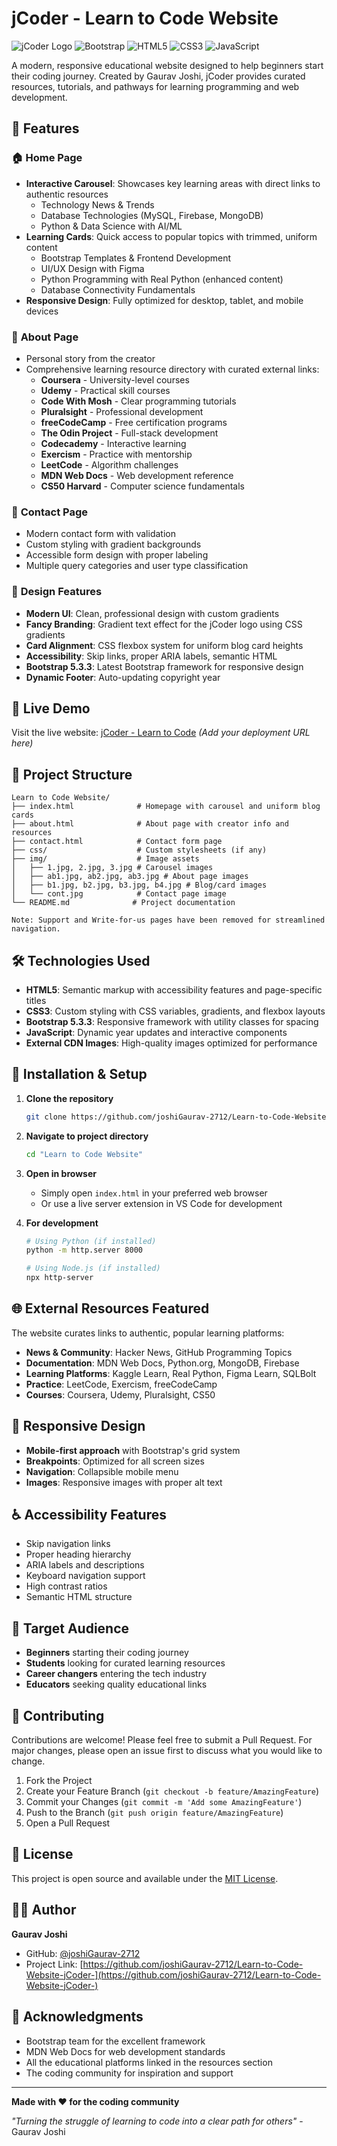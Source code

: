 # jCoder - Learn to Code Website

![jCoder Logo](https://img.shields.io/badge/jCoder-Learn%20to%20Code-brightgreen)
![Bootstrap](https://img.shields.io/badge/Bootstrap-5.3.3-purple)
![HTML5](https://img.shields.io/badge/HTML5-E34F26?logo=html5&logoColor=white)
![CSS3](https://img.shields.io/badge/CSS3-1572B6?logo=css3&logoColor=white)
![JavaScript](https://img.shields.io/badge/JavaScript-F7DF1E?logo=javascript&logoColor=black)

A modern, responsive educational website designed to help beginners start their coding journey. Created by Gaurav Joshi, jCoder provides curated resources, tutorials, and pathways for learning programming and web development.

## 🌟 Features

### 🏠 **Home Page**

- **Interactive Carousel**: Showcases key learning areas with direct links to authentic resources
  - Technology News & Trends
  - Database Technologies (MySQL, Firebase, MongoDB)
  - Python & Data Science with AI/ML
- **Learning Cards**: Quick access to popular topics with trimmed, uniform content
  - Bootstrap Templates & Frontend Development
  - UI/UX Design with Figma
  - Python Programming with Real Python (enhanced content)
  - Database Connectivity Fundamentals
- **Responsive Design**: Fully optimized for desktop, tablet, and mobile devices

### 👤 **About Page**

- Personal story from the creator
- Comprehensive learning resource directory with curated external links:
  - **Coursera** - University-level courses
  - **Udemy** - Practical skill courses
  - **Code With Mosh** - Clear programming tutorials
  - **Pluralsight** - Professional development
  - **freeCodeCamp** - Free certification programs
  - **The Odin Project** - Full-stack development
  - **Codecademy** - Interactive learning
  - **Exercism** - Practice with mentorship
  - **LeetCode** - Algorithm challenges
  - **MDN Web Docs** - Web development reference
  - **CS50 Harvard** - Computer science fundamentals

### 📧 **Contact Page**

- Modern contact form with validation
- Custom styling with gradient backgrounds
- Accessible form design with proper labeling
- Multiple query categories and user type classification

### 🎨 **Design Features**

- **Modern UI**: Clean, professional design with custom gradients
- **Fancy Branding**: Gradient text effect for the jCoder logo using CSS gradients
- **Card Alignment**: CSS flexbox system for uniform blog card heights
- **Accessibility**: Skip links, proper ARIA labels, semantic HTML
- **Bootstrap 5.3.3**: Latest Bootstrap framework for responsive design
- **Dynamic Footer**: Auto-updating copyright year


## 🚀 Live Demo

Visit the live website: [jCoder - Learn to Code](#) _(Add your deployment URL here)_

## 📁 Project Structure

```
Learn to Code Website/
├── index.html              # Homepage with carousel and uniform blog cards
├── about.html              # About page with creator info and resources
├── contact.html            # Contact form page
├── css/                    # Custom stylesheets (if any)
├── img/                    # Image assets
│   ├── 1.jpg, 2.jpg, 3.jpg # Carousel images
│   ├── ab1.jpg, ab2.jpg, ab3.jpg # About page images
│   ├── b1.jpg, b2.jpg, b3.jpg, b4.jpg # Blog/card images
│   └── cont.jpg            # Contact page image
└── README.md              # Project documentation

Note: Support and Write-for-us pages have been removed for streamlined navigation.
```

## 🛠️ Technologies Used

- **HTML5**: Semantic markup with accessibility features and page-specific titles
- **CSS3**: Custom styling with CSS variables, gradients, and flexbox layouts
- **Bootstrap 5.3.3**: Responsive framework with utility classes for spacing
- **JavaScript**: Dynamic year updates and interactive components
- **External CDN Images**: High-quality images optimized for performance

## 🔧 Installation & Setup

1. **Clone the repository**

   ```bash
   git clone https://github.com/joshiGaurav-2712/Learn-to-Code-Website-jCoder-.git
   ```

2. **Navigate to project directory**

   ```bash
   cd "Learn to Code Website"
   ```

3. **Open in browser**

   - Simply open `index.html` in your preferred web browser
   - Or use a live server extension in VS Code for development

4. **For development**

   ```bash
   # Using Python (if installed)
   python -m http.server 8000

   # Using Node.js (if installed)
   npx http-server
   ```

## 🌐 External Resources Featured

The website curates links to authentic, popular learning platforms:

- **News & Community**: Hacker News, GitHub Programming Topics
- **Documentation**: MDN Web Docs, Python.org, MongoDB, Firebase
- **Learning Platforms**: Kaggle Learn, Real Python, Figma Learn, SQLBolt
- **Practice**: LeetCode, Exercism, freeCodeCamp
- **Courses**: Coursera, Udemy, Pluralsight, CS50

## 📱 Responsive Design

- **Mobile-first approach** with Bootstrap's grid system
- **Breakpoints**: Optimized for all screen sizes
- **Navigation**: Collapsible mobile menu
- **Images**: Responsive images with proper alt text

## ♿ Accessibility Features

- Skip navigation links
- Proper heading hierarchy
- ARIA labels and descriptions
- Keyboard navigation support
- High contrast ratios
- Semantic HTML structure

## 🎯 Target Audience

- **Beginners** starting their coding journey
- **Students** looking for curated learning resources
- **Career changers** entering the tech industry
- **Educators** seeking quality educational links

## 🤝 Contributing

Contributions are welcome! Please feel free to submit a Pull Request. For major changes, please open an issue first to discuss what you would like to change.

1. Fork the Project
2. Create your Feature Branch (`git checkout -b feature/AmazingFeature`)
3. Commit your Changes (`git commit -m 'Add some AmazingFeature'`)
4. Push to the Branch (`git push origin feature/AmazingFeature`)
5. Open a Pull Request

## 📄 License

This project is open source and available under the [MIT License](LICENSE).

## 👨‍💻 Author

**Gaurav Joshi**

- GitHub: [@joshiGaurav-2712](https://github.com/joshiGaurav-2712)
- Project Link: [https://github.com/joshiGaurav-2712/Learn-to-Code-Website-jCoder-](https://github.com/joshiGaurav-2712/Learn-to-Code-Website-jCoder-)

## 🙏 Acknowledgments

- Bootstrap team for the excellent framework
- MDN Web Docs for web development standards
- All the educational platforms linked in the resources section
- The coding community for inspiration and support

---

**Made with ❤️ for the coding community**

_"Turning the struggle of learning to code into a clear path for others"_ - Gaurav Joshi
